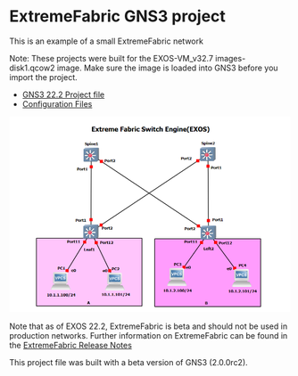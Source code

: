 # ExtremeFabric GNS3 project

This is an example of a small ExtremeFabric network

Note: These projects were built for the EXOS-VM_v32.7 images-disk1.qcow2 image.  Make sure the image is loaded into GNS3 before you import the project.

* [GNS3 22.2 Project file](https://github.com/extremenetworks/Virtual_EXOS/blob/master/gns3_projects/ExtremeFabric/extreme_fabric.gns3project?raw=true)
* [Configuration Files](configs)

<img src="screenshot.png">

Note that as of EXOS 22.2, ExtremeFabric is beta and should not be used in production networks. Further information on ExtremeFabric can be found in the [ExtremeFabric Release Notes](http://documentation.extremenetworks.com/release_notes/ExtremeXOS/ExtremeFabric/ExtremeFabric_EXOS_22.2_RelNotes.pdf)


This project file was built with a beta version of GNS3 (2.0.0rc2).
